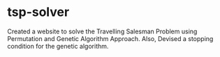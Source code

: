 # tsp-solver

Created a website to solve the Travelling Salesman Problem using Permutation and Genetic
Algorithm Approach. Also, Devised a stopping condition for the genetic algorithm.
